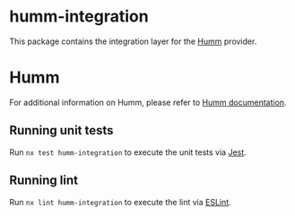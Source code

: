# humm-integration

This package contains the integration layer for the [Humm](https://www.shophumm.com/) provider.

# Humm

For additional information on Humm, please refer to [Humm documentation](https://docs.shophumm.com.au/).

## Running unit tests

Run `nx test humm-integration` to execute the unit tests via [Jest](https://jestjs.io).

## Running lint

Run `nx lint humm-integration` to execute the lint via [ESLint](https://eslint.org/).
